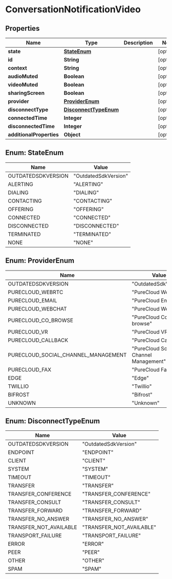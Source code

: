 
# ConversationNotificationVideo

## Properties
Name | Type | Description | Notes
------------ | ------------- | ------------- | -------------
**state** | [**StateEnum**](#StateEnum) |  |  [optional]
**id** | **String** |  |  [optional]
**context** | **String** |  |  [optional]
**audioMuted** | **Boolean** |  |  [optional]
**videoMuted** | **Boolean** |  |  [optional]
**sharingScreen** | **Boolean** |  |  [optional]
**provider** | [**ProviderEnum**](#ProviderEnum) |  |  [optional]
**disconnectType** | [**DisconnectTypeEnum**](#DisconnectTypeEnum) |  |  [optional]
**connectedTime** | **Integer** |  |  [optional]
**disconnectedTime** | **Integer** |  |  [optional]
**additionalProperties** | **Object** |  |  [optional]


<a name="StateEnum"></a>
## Enum: StateEnum
Name | Value
---- | -----
OUTDATEDSDKVERSION | &quot;OutdatedSdkVersion&quot;
ALERTING | &quot;ALERTING&quot;
DIALING | &quot;DIALING&quot;
CONTACTING | &quot;CONTACTING&quot;
OFFERING | &quot;OFFERING&quot;
CONNECTED | &quot;CONNECTED&quot;
DISCONNECTED | &quot;DISCONNECTED&quot;
TERMINATED | &quot;TERMINATED&quot;
NONE | &quot;NONE&quot;


<a name="ProviderEnum"></a>
## Enum: ProviderEnum
Name | Value
---- | -----
OUTDATEDSDKVERSION | &quot;OutdatedSdkVersion&quot;
PURECLOUD_WEBRTC | &quot;PureCloud WebRTC&quot;
PURECLOUD_EMAIL | &quot;PureCloud Email&quot;
PURECLOUD_WEBCHAT | &quot;PureCloud Webchat&quot;
PURECLOUD_CO_BROWSE | &quot;PureCloud Co-browse&quot;
PURECLOUD_VR | &quot;PureCloud VR&quot;
PURECLOUD_CALLBACK | &quot;PureCloud Callback&quot;
PURECLOUD_SOCIAL_CHANNEL_MANAGEMENT | &quot;PureCloud Social Channel Management&quot;
PURECLOUD_FAX | &quot;PureCloud Fax&quot;
EDGE | &quot;Edge&quot;
TWILLIO | &quot;Twillio&quot;
BIFROST | &quot;Bifrost&quot;
UNKNOWN | &quot;Unknown&quot;


<a name="DisconnectTypeEnum"></a>
## Enum: DisconnectTypeEnum
Name | Value
---- | -----
OUTDATEDSDKVERSION | &quot;OutdatedSdkVersion&quot;
ENDPOINT | &quot;ENDPOINT&quot;
CLIENT | &quot;CLIENT&quot;
SYSTEM | &quot;SYSTEM&quot;
TIMEOUT | &quot;TIMEOUT&quot;
TRANSFER | &quot;TRANSFER&quot;
TRANSFER_CONFERENCE | &quot;TRANSFER_CONFERENCE&quot;
TRANSFER_CONSULT | &quot;TRANSFER_CONSULT&quot;
TRANSFER_FORWARD | &quot;TRANSFER_FORWARD&quot;
TRANSFER_NO_ANSWER | &quot;TRANSFER_NO_ANSWER&quot;
TRANSFER_NOT_AVAILABLE | &quot;TRANSFER_NOT_AVAILABLE&quot;
TRANSPORT_FAILURE | &quot;TRANSPORT_FAILURE&quot;
ERROR | &quot;ERROR&quot;
PEER | &quot;PEER&quot;
OTHER | &quot;OTHER&quot;
SPAM | &quot;SPAM&quot;



